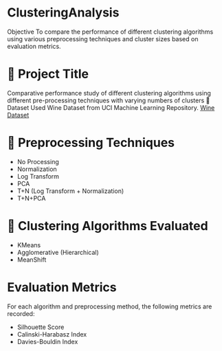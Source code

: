 # ClusteringAnalysis
Objective To compare the performance of different clustering algorithms using various preprocessing techniques and cluster sizes based on evaluation metrics.
# 🧪 Project Title
Comparative performance study of different clustering algorithms using different pre-processing techniques with varying numbers of clusters
📁 Dataset Used
Wine Dataset from UCI Machine Learning Repository.
[Wine Dataset](https://scikit-learn.org/stable/modules/generated/sklearn.datasets.load_wine.html)
# 🔄 Preprocessing Techniques
* No Processing
* Normalization
* Log Transform
* PCA
* T+N (Log Transform + Normalization)
* T+N+PCA
# 🤖 Clustering Algorithms Evaluated
- KMeans
- Agglomerative (Hierarchical)
- MeanShift
# Evaluation Metrics
For each algorithm and preprocessing method, the following metrics are recorded:
- Silhouette Score
- Calinski-Harabasz Index
- Davies-Bouldin Index
